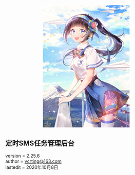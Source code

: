<center><img width = '270' src ="https://raw.githubusercontent.com/VcrTing/SMSTask/master/0.png"/></center>
  
## 定时SMS任务管理后台
version = 2.25.6   
author = vcrting@163.com  
lastedit = 2020年10月8日  